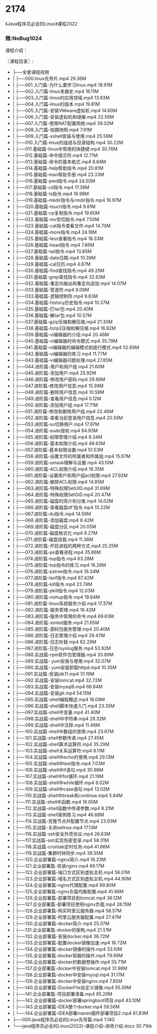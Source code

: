 # 2174
《Java程序员必会的Linux》课程2022
### 微:NoBug1024 


课程介绍：

〖课程目录〗:

- ├──全套课程视频  
- |   ├──000.linux先导片.mp4  29.36M
- |   ├──001.入门篇-为什么要学习linux.mp4  18.91M
- |   ├──002.入门篇-linux发展史.mp4  16.11M
- |   ├──003.入门篇-linux的应用领域.mp4  13.63M
- |   ├──004.入门篇-linux的版本.mp4  19.81M
- |   ├──005.入门篇-安装VMware虚拟机.mp4  14.60M
- |   ├──006.入门篇-安装虚拟机和镜像.mp4  22.59M
- |   ├──007.入门篇-使用NAT配置网络.mp4  38.02M
- |   ├──008.入门篇-拍摄快照.mp4  7.91M
- |   ├──009.入门篇-xshell安装与使用.mp4  25.59M
- |   ├──010.入门篇-linux的组成与目录结构.mp4  30.22M
- |   ├──011.基础篇-linux中常用的快捷键.mp4  30.76M
- |   ├──012.基础篇-命令提示符.mp4  12.71M
- |   ├──013.基础篇-命令的基本格式.mp4  8.84M
- |   ├──014.基础篇-help帮助指令.mp4  20.81M
- |   ├──015.基础篇-man帮助手册.mp4  23.33M
- |   ├──016.基础篇-pwd指令.mp4  24.50M
- |   ├──017.基础篇-cd指令.mp4  17.36M
- |   ├──018.基础篇-ls指令.mp4  16.98M
- |   ├──019.基础篇-mkdir指令与rmdir指令.mp4  16.97M
- |   ├──020.基础篇-touch指令.mp4  9.81M
- |   ├──021.基础篇-cp复制指令.mp4  19.60M
- |   ├──022.基础篇-mv剪切指令.mp4  7.50M
- |   ├──023.基础篇-cat指令查看文件.mp4  14.70M
- |   ├──024.基础篇-more指令.mp4  24.18M
- |   ├──025.基础篇-less查看指令.mp4  18.33M
- |   ├──026.基础篇-head指令.mp4  7.86M
- |   ├──027.基础篇-tail指令.mp4  13.85M
- |   ├──028.基础篇-date日期.mp4  10.39M
- |   ├──029.基础篇-cal日历.mp4  4.87M
- |   ├──030.基础篇-find查找指令.mp4  49.25M
- |   ├──031.基础篇-grep查找指令.mp4  32.83M
- |   ├──032.基础篇-重定向输出和重定向追加.mp4  14.07M
- |   ├──033.基础篇-管道符.mp4  9.09M
- |   ├──033.基础篇-逻辑控制符.mp4  9.83M
- |   ├──034.基础篇-history历史指令.mp4  10.37M
- |   ├──035.基础篇-打tar包.mp4  20.40M
- |   ├──036.基础篇-解tar包.mp4  10.57M
- |   ├──037.基础篇-gzip压缩和解压缩.mp4  21.30M
- |   ├──038.基础篇-bzip2压缩和解压缩.mp4  16.82M
- |   ├──039.基础篇-vi编辑器的介绍.mp4  20.46M
- |   ├──040.基础篇-vi编辑器的命令模式.mp4  35.79M
- |   ├──041.基础篇-vi编辑器的编辑模式和底行模式.mp4  52.69M
- |   ├──042.基础篇-vi编辑器的练习.mp4  11.77M
- |   ├──043.基础篇-vi编辑器问题处理.mp4  27.85M
- |   ├──044.进阶篇-用户和用户组.mp4  21.60M
- |   ├──045.进阶篇-添加用户.mp4  25.92M
- |   ├──046.进阶篇-修改用户密码.mp4  29.89M
- |   ├──047.进阶篇-修改用户信息.mp4  15.39M
- |   ├──048.进阶篇-删除用户信息.mp4  10.59M
- |   ├──049.进阶篇-查看用户信息.mp4  5.12M
- |   ├──050.进阶篇-添加用户组.mp4  17.71M
- |   ├──051.进阶篇-修改和删除用户组.mp4  22.46M
- |   ├──052.进阶篇-查看当前登录用户信息.mp4  20.59M
- |   ├──053.进阶篇-su切换用户.mp4  17.97M
- |   ├──054.进阶篇-sudo授权.mp4  84.93M
- |   ├──055.进阶篇-权限管理介绍.mp4  8.34M
- |   ├──056.进阶篇-基本权限介绍.mp4  49.83M
- |   ├──057.进阶篇-基本权限设置.mp4  51.53M
- |   ├──058.进阶篇-设置文件的所属者和所属组.mp4  15.67M
- |   ├──059.进阶篇-umask理解与设置.mp4  43.10M
- |   ├──060.进阶篇-ACL权限介绍.mp4  18.35M
- |   ├──061.进阶篇-设置用户和用户组acl权限.mp4  27.92M
- |   ├──062.进阶篇-删除ACL权限.mp4  14.85M
- |   ├──063.进阶篇-特殊权限SetUID.mp4  31.69M
- |   ├──064.进阶篇-特殊权限SetGID.mp4  20.47M
- |   ├──065.进阶篇-磁盘的简介和分类.mp4  14.02M
- |   ├──066.进阶篇-查看磁盘df'指令.mp4  13.22M
- |   ├──067.进阶篇-du指令.mp4  14.56M
- |   ├──068.进阶篇-添加磁盘.mp4  8.42M
- |   ├──069.进阶篇-磁盘分区.mp4  20.05M
- |   ├──070.进阶篇-磁盘格式化.mp4  8.27M
- |   ├──071.进阶篇-磁盘挂载.mp4  11.36M
- |   ├──072.进阶篇-开启进程的两种方式.mp4  25.25M
- |   ├──073.进阶篇-ps查看进程.mp4  35.86M
- |   ├──074.进阶篇-top指令.mp4  63.28M
- |   ├──075.进阶篇-top指令的练习.mp4  16.26M
- |   ├──076.进阶篇-pstree指令.mp4  19.34M
- |   ├──077.进阶篇-lsof指令.mp4  67.42M
- |   ├──078.进阶篇-kill指令.mp4  23.74M
- |   ├──079.进阶篇-pkill指令.mp4  12.03M
- |   ├──080.进阶篇-nohup指令.mp4  19.64M
- |   ├──081.进阶篇-linux系统服务介绍.mp4  17.37M
- |   ├──082.进阶篇-服务管理.mp4  16.42M
- |   ├──083.进阶篇-服务中常用的命令.mp4  69.63M
- |   ├──084.进阶篇-xinted服务.mp4  21.65M
- |   ├──085.进阶篇-源码包服务管理.mp4  20.40M
- |   ├──086.进阶篇-日志管理介绍.mp4  29.47M
- |   ├──086.进阶篇-日志轮替.mp4  62.29M
- |   ├──087.进阶篇-日志rsyslog服务.mp4  53.92M
- |   ├──088.实战篇-rpm软件包管理器.mp4  33.99M
- |   ├──089.实战篇- yum安装与使用.mp4  32.07M
- |   ├──090.实战篇- yum安装卸载httpd.mp4  10.35M
- |   ├──091.实战篇-安装jdk11.mp4  31.19M
- |   ├──092.实战篇-安装tomcat.mp4  32.72M
- |   ├──093.实战篇-安装mysql8.mp4  66.84M
- |   ├──094.实战篇-安装git.mp4  54.15M
- |   ├──095.实战篇-shell编程概述.mp4  16.08M
- |   ├──096.实战篇-shell脚本快速入门.mp4  23.35M
- |   ├──097.实战篇-shell中变量.mp4  41.40M
- |   ├──098.实战篇-shell中字符串.mp4  28.32M
- |   ├──099.实战篇-shell中注释.mp4  11.46M
- |   ├──100.实战篇-shell中数组的使用.mp4  23.67M
- |   ├──101.实战篇-shell参数传递.mp4  27.45M
- |   ├──102.实战篇-shell算术运算符.mp4  35.29M
- |   ├──103.实战篇-shell关系运算符.mp4  8.11M
- |   ├──104.实战篇-shell中echo的使用.mp4  29.13M
- |   ├──105.实战篇-shell中test指令.mp4  7.03M
- |   ├──106.实战篇-shell中if语句.mp4  30.96M
- |   ├──107.实战篇-shell中for循环.mp4  21.19M
- |   ├──108.实战篇-shell中while循环.mp4  8.02M
- |   ├──109.实战篇-shell中case语句.mp4  13.02M
- |   ├──110.实战篇-shell中break和continue.mp4  5.84M
- |   ├──111.实战篇-shell中函数.mp4  16.00M
- |   ├──112.实战篇-shell函数中传递参数.mp4  8.21M
- |   ├──113.实战篇-shell案例练习.mp4  46.88M
- |   ├──114.实战篇-克隆节点并配置节点.mp4  23.93M
- |   ├──115.实战篇-关闭selinux.mp4  17.13M
- |   ├──116.实战篇-ssh安全外壳协议.mp4  26.63M
- |   ├──117.实战篇-ssh实现免密登录.mp4  58.31M
- |   ├──118.实战篇-crontab定时任务.mp4  41.66M
- |   ├──119.实战篇-集群时钟同步.mp4  39.55M
- |   ├──120.企业部署篇-nginx简介.mp4  16.23M
- |   ├──121.企业部署篇-安装nginx.mp4  66.17M
- |   ├──122.企业部署篇-端口方式区别虚拟主机.mp4  56.01M
- |   ├──123.企业部署篇-域名方式区别虚拟主机.mp4  44.90M
- |   ├──124.企业部署篇-nginx代理配置.mp4  99.80M
- |   ├──125.企业部署篇-nginx负载均衡配置.mp4  41.96M
- |   ├──126.企业部署篇-部署项目到tomcat.mp4  36.12M
- |   ├──127.企业部署篇-部署项目使用nginx负载.mp4  28.15M
- |   ├──128.企业部署篇-购买阿里云服务器.mp4  58.57M
- |   ├──129.企业部署篇-阿里云服务器配置.mp4  27.47M
- |   ├──130.企业部署篇-docker简介.mp4  25.07M
- |   ├──131.企业部署篇-docker的架构.mp4  21.51M
- |   ├──132.企业部署篇-安装docker.mp4  36.72M
- |   ├──133.企业部署篇-配置docker镜像加速.mp4  18.72M
- |   ├──134.企业部署篇-docker镜像的操作.mp4  33.10M
- |   ├──135.企业部署篇-docker容器的操作.mp4  79.99M
- |   ├──136.企业部署篇-docker的数据卷操作.mp4  55.71M
- |   ├──137.企业部署篇-docker中安装tomcat.mp4  31.96M
- |   ├──138.企业部署篇-docker中安装mysql.mp4  31.17M
- |   ├──139.企业部署篇-docker中安装nginx.mp4  7.85M
- |   ├──140.企业部署篇-DockerFile自定义镜像.mp4  55.39M
- |   ├──141.企业部署篇-项目部署准备.mp4  85.20M
- |   ├──142.企业部署篇-docker部署springboot项目.mp4  43.10M
- |   ├──143.企业部署篇-IDEA整个docker.mp4  59.56M
- |   └──144.企业部署篇-IDEA部署maven插件部署项目2.mp4  61.83M
- ├──000.java程序员必会的Linux先导篇.mp4  1.14G
- └──java程序员必会的Linux(2022)-课程介绍-讲师介绍.docx  30.71kb
